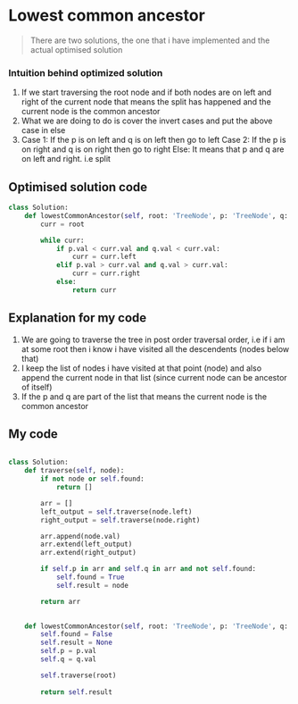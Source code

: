 # Lowest common ancestor

> There are two solutions, the one that i have implemented and the actual optimised solution

### Intuition behind optimized solution

1. If we start traversing the root node and if both nodes are on left and right of the current node that means the split has happened and the current node is the common ancestor
2. What we are doing to do is cover the invert cases and put the above case in else
3.  Case 1: If the p is on left and q is on left then go to left
    Case 2: If the p is on right and q is on right then go to right
    Else: It means that p and q are on left and right. i.e split

## Optimised solution code
```python
class Solution:
    def lowestCommonAncestor(self, root: 'TreeNode', p: 'TreeNode', q: 'TreeNode') -> 'TreeNode':
        curr = root

        while curr:
            if p.val < curr.val and q.val < curr.val:
                curr = curr.left
            elif p.val > curr.val and q.val > curr.val:
                curr = curr.right
            else:
                return curr
```

## Explanation for my code
1. We are going to traverse the tree in post order traversal order, i.e if i am at some root then i know i have visited all the descendents (nodes below that)
2. I keep the list of nodes i have visited at that point (node) and also append the current node in that list (since current node can be ancestor of itself)
3. If the p and q are part of the list that means the current node is the common ancestor

## My code
```python

class Solution:
    def traverse(self, node):
        if not node or self.found:
            return []

        arr = []
        left_output = self.traverse(node.left)
        right_output = self.traverse(node.right)

        arr.append(node.val)
        arr.extend(left_output)
        arr.extend(right_output)

        if self.p in arr and self.q in arr and not self.found:
            self.found = True
            self.result = node

        return arr

        
    def lowestCommonAncestor(self, root: 'TreeNode', p: 'TreeNode', q: 'TreeNode') -> 'TreeNode':
        self.found = False
        self.result = None
        self.p = p.val
        self.q = q.val

        self.traverse(root)
        
        return self.result
```